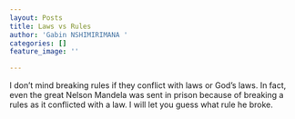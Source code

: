 ```yaml
---
layout: Posts
title: Laws vs Rules
author: 'Gabin NSHIMIRIMANA '
categories: []
feature_image: ''

---
```

I don’t mind breaking rules if they conflict with laws or God’s laws. In fact, even the great Nelson Mandela was sent in prison because of breaking a rules as it conflicted with a law. I will let you guess what rule he broke. 